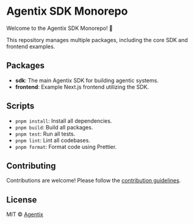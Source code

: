 # Agentix SDK Monorepo

Welcome to the Agentix SDK Monorepo! 🚀

This repository manages multiple packages, including the core SDK and frontend examples.

## Packages

- **sdk**: The main Agentix SDK for building agentic systems.
- **frontend**: Example Next.js frontend utilizing the SDK.

## Scripts

- `pnpm install`: Install all dependencies.
- `pnpm build`: Build all packages.
- `pnpm test`: Run all tests.
- `pnpm lint`: Lint all codebases.
- `pnpm format`: Format code using Prettier.

## Contributing

Contributions are welcome! Please follow the [contribution guidelines](./CONTRIBUTING.md).

## License

MIT © [Agentix](https://github.com/agentix) 